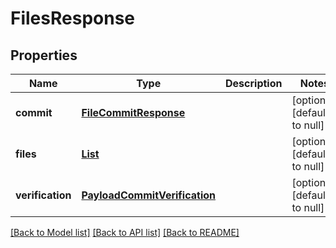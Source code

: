 # FilesResponse
## Properties

| Name | Type | Description | Notes |
|------------ | ------------- | ------------- | -------------|
| **commit** | [**FileCommitResponse**](FileCommitResponse.md) |  | [optional] [default to null] |
| **files** | [**List**](ContentsResponse.md) |  | [optional] [default to null] |
| **verification** | [**PayloadCommitVerification**](PayloadCommitVerification.md) |  | [optional] [default to null] |

[[Back to Model list]](../README.md#documentation-for-models) [[Back to API list]](../README.md#documentation-for-api-endpoints) [[Back to README]](../README.md)

